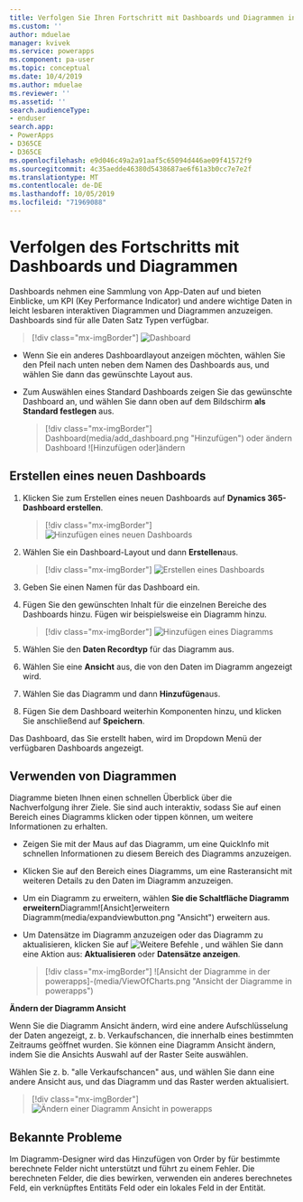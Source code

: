 ```yaml
---
title: Verfolgen Sie Ihren Fortschritt mit Dashboards und Diagrammen in Modell gesteuerten apps | MicrosoftDocs
ms.custom: ''
author: mduelae
manager: kvivek
ms.service: powerapps
ms.component: pa-user
ms.topic: conceptual
ms.date: 10/4/2019
ms.author: mduelae
ms.reviewer: ''
ms.assetid: ''
search.audienceType:
- enduser
search.app:
- PowerApps
- D365CE
- D365CE
ms.openlocfilehash: e9d046c49a2a91aaf5c65094d446ae09f41572f9
ms.sourcegitcommit: 4c35aedde46380d5438687ae6f61a3b0cc7e7e2f
ms.translationtype: MT
ms.contentlocale: de-DE
ms.lasthandoff: 10/05/2019
ms.locfileid: "71969088"
---
```

# <a name="track-your-progress-with-dashboards-and-charts"></a>Verfolgen des Fortschritts mit Dashboards und Diagrammen

Dashboards nehmen eine Sammlung von App-Daten auf und bieten Einblicke, um KPI (Key Performance Indicator) und andere wichtige Daten in leicht lesbaren interaktiven Diagrammen und Diagrammen anzuzeigen. Dashboards sind für alle Daten Satz Typen verfügbar.

> [!div class="mx-imgBorder"]
> ![Dashboard](media/Dashboard.png "Dashboard") 

-  Wenn Sie ein anderes Dashboardlayout anzeigen möchten, wählen Sie den Pfeil nach unten neben dem Namen des Dashboards aus, und wählen Sie dann das gewünschte Layout aus.
-  Zum Auswählen eines Standard Dashboards zeigen Sie das gewünschte Dashboard an, und wählen Sie dann oben auf dem Bildschirm **als Standard festlegen** aus.

   > [!div class="mx-imgBorder"]
   > Dashboard(media/add_dashboard.png "Hinzufügen") oder ändern Dashboard ![Hinzufügen oder]ändern 

## <a name="create-a-new-dashboard"></a>Erstellen eines neuen Dashboards

1. Klicken Sie zum Erstellen eines neuen Dashboards auf **Dynamics 365-Dashboard erstellen**. 

   > [!div class="mx-imgBorder"]
   > ![Hinzufügen eines neuen Dashboards](media/new_dashboard.png "Hinzufügen eines neuen Dashboards")
   
2. Wählen Sie ein Dashboard-Layout und dann **Erstellen**aus.  

   > [!div class="mx-imgBorder"]
   > ![Erstellen eines Dashboards](media/create_dashboard.png "Erstellen eines Dashboards")
 
3. Geben Sie einen Namen für das Dashboard ein. 
4. Fügen Sie den gewünschten Inhalt für die einzelnen Bereiche des Dashboards hinzu. Fügen wir beispielsweise ein Diagramm hinzu. 

   > [!div class="mx-imgBorder"]
   > ![Hinzufügen eines Diagramms](media/add_chart.png "Hinzufügen eines Diagramms")
 
 5. Wählen Sie den **Daten Recordtyp** für das Diagramm aus.
 6. Wählen Sie eine **Ansicht** aus, die von den Daten im Diagramm angezeigt wird.
 7. Wählen Sie das Diagramm und dann **Hinzufügen**aus.
 8. Fügen Sie dem Dashboard weiterhin Komponenten hinzu, und klicken Sie anschließend auf **Speichern**. 
 
Das Dashboard, das Sie erstellt haben, wird im Dropdown Menü der verfügbaren Dashboards angezeigt.

## <a name="use-charts"></a>Verwenden von Diagrammen 

Diagramme bieten Ihnen einen schnellen Überblick über die Nachverfolgung ihrer Ziele. Sie sind auch interaktiv, sodass Sie auf einen Bereich eines Diagramms klicken oder tippen können, um weitere Informationen zu erhalten.

-   Zeigen Sie mit der Maus auf das Diagramm, um eine QuickInfo mit schnellen Informationen zu diesem Bereich des Diagramms anzuzeigen.
-   Klicken Sie auf den Bereich eines Diagramms, um eine Rasteransicht mit weiteren Details zu den Daten im Diagramm anzuzeigen.
-   Um ein Diagramm zu erweitern, wählen **Sie die Schaltfläche Diagramm erweitern**Diagramm![Ansicht]erweitern Diagramm(media/expandviewbutton.png "Ansicht") erweitern aus.
-   Um Datensätze im Diagramm anzuzeigen oder das Diagramm zu aktualisieren, klicken Sie auf ![Weitere Befehle](media/MoreButton.png "Weitere Befehle") , und wählen Sie dann eine Aktion aus: **Aktualisieren** oder **Datensätze anzeigen**.
     
     > [!div class="mx-imgBorder"]
     > ![Ansicht der Diagramme in der powerapps]-(media/ViewOfCharts.png "Ansicht der Diagramme in powerapps")  
       

**Ändern der Diagramm Ansicht**
 
Wenn Sie die Diagramm Ansicht ändern, wird eine andere Aufschlüsselung der Daten angezeigt, z. b. Verkaufschancen, die innerhalb eines bestimmten Zeitraums geöffnet wurden. Sie können eine Diagramm Ansicht ändern, indem Sie die Ansichts Auswahl auf der Raster Seite auswählen.

Wählen Sie z. b. "alle Verkaufschancen" aus, und wählen Sie dann eine andere Ansicht aus, und das Diagramm und das Raster werden aktualisiert.

> [!div class="mx-imgBorder"]
> ![Ändern einer Diagramm Ansicht in powerapps](media/ChangeChartView.png "Ändern einer Diagramm Ansicht in powerapps")

## <a name="known-issues"></a>Bekannte Probleme  
Im Diagramm-Designer wird das Hinzufügen von Order by für bestimmte berechnete Felder nicht unterstützt und führt zu einem Fehler.  Die berechneten Felder, die dies bewirken, verwenden ein anderes berechnetes Feld, ein verknüpftes Entitäts Feld oder ein lokales Feld in der Entität.



